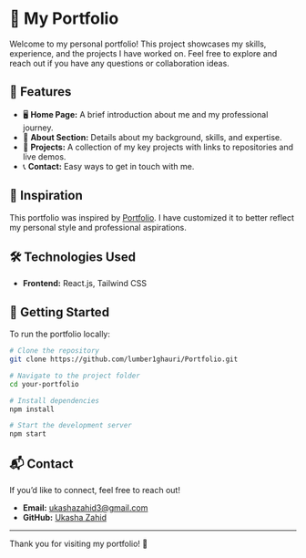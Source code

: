 # 🚀 My Portfolio

Welcome to my personal portfolio! This project showcases my skills, experience, and the projects I have worked on. Feel free to explore and reach out if you have any questions or collaboration ideas.

## 🌟 Features
- 🖥️ **Home Page:** A brief introduction about me and my professional journey.
- 📜 **About Section:** Details about my background, skills, and expertise.
- 💼 **Projects:** A collection of my key projects with links to repositories and live demos.
- 📞 **Contact:** Easy ways to get in touch with me.

## 🎨 Inspiration
This portfolio was inspired by [Portfolio](https://github.com/soumyajit4419/Portfolio). I have customized it to better reflect my personal style and professional aspirations.

## 🛠️ Technologies Used
- **Frontend:** React.js, Tailwind CSS

## 🚀 Getting Started
To run the portfolio locally:
```sh
# Clone the repository
git clone https://github.com/lumber1ghauri/Portfolio.git

# Navigate to the project folder
cd your-portfolio

# Install dependencies
npm install

# Start the development server
npm start
```

## 📬 Contact
If you’d like to connect, feel free to reach out!
- **Email:** ukashazahid3@gmail.com
- **GitHub:** [Ukasha Zahid](https://github.com/lumber1ghuari)

---
Thank you for visiting my portfolio! 🚀


